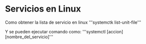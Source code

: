 # Servicios en Linux

Como obtener la lista de servicio en linux
'''systemctk list-unit-file'''

Y se pueden ejecutar comando como:
'''systemctl [accion] [nombre_del_servicio]'''

